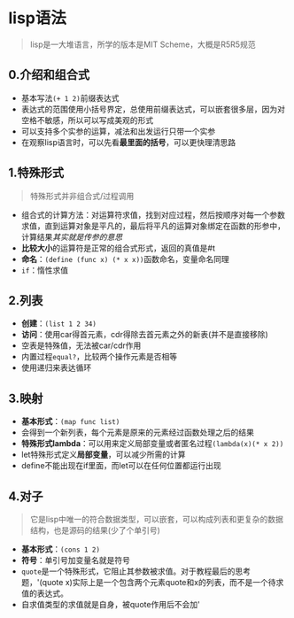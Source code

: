 # lisp语法

> lisp是一大堆语言，所学的版本是MIT Scheme，大概是R5R5规范

## 0.介绍和组合式

- 基本写法```(+ 1 2)```前缀表达式
- 表达式的范围使用小括号界定，总使用前缀表达式，可以嵌套很多层，因为对空格不敏感，所以可以写成美观的形式
- 可以支持多个实参的运算，减法和出发运行只带一个实参
- 在观察lisp语言时，可以先看**最里面的括号**，可以更快理清思路

## 1.特殊形式

> 特殊形式并非组合式/过程调用

- 组合式的计算方法：对运算符求值，找到对应过程，然后按顺序对每一个参数求值，直到运算对象是平凡的，最后将平凡的运算对象绑定在函数的形参中，计算结果*其实就是传参的意思*
- **比较大小**的运算符是正常的组合式形式，返回的真值是#t
- **命名**：```(define (func x) (* x x))```函数命名，变量命名同理
- ```if```：惰性求值

## 2.列表

- **创建**：```(list 1 2 34)```
- **访问**：使用car得首元素，cdr得除去首元素之外的新表(并不是直接移除)
- 空表是特殊值，无法被car/cdr作用
- 内置过程```equal?```，比较两个操作元素是否相等
- 使用递归来表达循环

## 3.映射

- **基本形式**：```(map func list)```  
- 会得到一个新列表，每个元素是原来的元素经过函数处理之后的结果
- **特殊形式lambda**：可以用来定义局部变量或者匿名过程```(lambda(x)(* x 2))```
- let特殊形式定义**局部变量**，可以减少所需的计算
- define不能出现在if里面，而let可以在任何位置都运行出现

## 4.对子

> 它是lisp中唯一的符合数据类型，可以嵌套，可以构成列表和更复杂的数据结构，也是源码的结果(少了个单引号)

- **基本形式**：```(cons 1 2)```
- **符号**：单引号加变量名就是符号
- ```quote```是一个特殊形式，它阻止其参数被求值。对于教程最后的思考题，'(quote x)实际上是一个包含两个元素quote和x的列表，而不是一个待求值的表达式。
- 自求值类型的求值就是自身，被quote作用后不会加'


